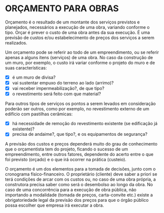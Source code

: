 
# ORÇAMENTO PARA OBRAS 

Orçamento é o resultado de um montante dos serviços previstos e planejados, necessários a execução de uma obra, variando conforme o tipo. Orçar é prever o custo de uma obra antes da sua execução. É uma previsão de custos e/ou estabelecimento de preços dos serviços a serem realizados. 

Um orçamento pode se referir ao todo de um empreendimento, ou se referir apenas a alguns itens (serviços) de uma obra. No caso da construção de um muro, por exemplo, o custo irá variar conforme o projeto do muro e de suas características: 

- [x] é um muro de divisa? 
- [x] vai sustentar empuxo do terreno ao lado (arrimo)? 
- [x] vai receber impermeabilização?, de que tipo? 
- [x] o revestimento será feito com que material? 

Para outros tipos de serviços os pontos a serem levados em consideração poderão ser outros, como por exemplo, no revestimento externo de um edifício com pastilhas cerâmicas: 

- [x] há necessidade de remoção do revestimento existente (se edificação já existente)?
- [x] precisa de andaime?, que tipo?, e os equipamentos de segurança? 

A previsão dos custos e preços dependerá muito do grau de conhecimento que o orçamentista tem do projeto, ficando o sucesso de um empreendimento, entre outros fatores, dependente do acerto entre o que foi previsto (orçado) e o que irá ocorrer na prática (custeio). 

O orçamento é um dos elementos para a tomada de decisões, junto com o cronograma físico-financeiro. O proprietário (cliente) deve saber a priori se terá condições de arcar com os custos ou, no caso de uma obra própria, a construtora precisa saber como será o desembolso ao longo da obra. No caso de uma concorrência para a execução de obra pública, não importando a modalidade (tomada de preços, carta-convite etc.) existe a obrigatoriedade legal da previsão dos preços para que o órgão público possa escolher que empresa irá executar a obra.



